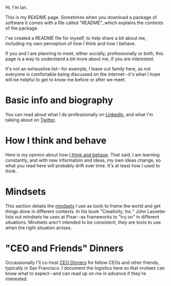 Hi, I'm Ian. 

This is my README page. Sometimes when you download a package of software it comes with a file called "README", which explains the contents of the package. 

I've created a README file for myself, to help share a bit about me, including my own perception of how I think and how I behave. 

If you and I are planning to meet, either socially, professionally or both, this page is a way to understand a bit more about me, if you are interested. 

It's not an exhaustive list--for example, I leave out family here, as not everyone is comfortable being discussed on the internet--it's what I hope will be helpful to get to know me before or after we meet. 

# Basic info and biography

You can read about what I do professionally on [LinkedIn](https://www.linkedin.com/in/iantien/), and what I'm talking about on [Twitter](https://twitter.com/iantien). 

# How I think and behave 

Here is my opinion about how [I think and behave](how_i_think). That said, I am learning constantly, and with new information and ideas, my own ideas change, so what you read here will probably drift over time. It's at least how I used to think.  

# Mindsets

This section details the [mindsets](mindsets) I use as tools to frame the world and get things done in different contexts. In his book "Creativity, Inc." John Lasseter lists out mindsets he uses at Pixar--as frameworks to "try on" in different situations. Mindsets aren't intended to be consistent, they are tools to use when the right situation arrises. 

# "CEO and Friends" Dinners

Occassionally I'll co-host [CEO Dinners](ceo_dinners) for fellow CEOs and other friends, typically in San Francisco. I document the logistics here so that invitees can know what to expect--and can read up on me in advance if they're interested.  
